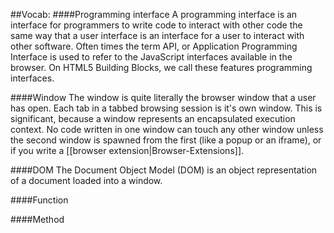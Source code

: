 ##Vocab:
####Programming interface
A programming interface is an interface for programmers to write code to interact with other code the same way that a user interface is an interface for a user to interact with other software. Often times the term API, or Application Programming Interface is used to refer to the JavaScript interfaces available in the browser. On HTML5 Building Blocks, we call these features programming interfaces.

####Window
The window is quite literally the browser window that a user has open. Each tab in a tabbed browsing session is it's own window. This is significant, because a window represents an encapsulated execution context. No code written in one window can touch any other window unless the second window is spawned from the first (like a popup or an iframe), or if you write a [[browser extension|Browser-Extensions]].

####DOM
The Document Object Model (DOM) is an object representation of a document loaded into a window.

####Function

####Method